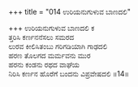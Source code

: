 +++
title = "014 ಉರಿಯನುಗುಳುವ ಬಾಣದಲಿ"

+++
ಉರಿಯನುಗುಳುವ ಬಾಣದಲಿ ಕ   
ತ್ತರಿಸಿ ಕರ್ಣನನೆಸಲು ಸಮರದ   
ಲುರವ ಕೀಲಿಸಿತಂಬು ಗರಿಗಡಿಯಾಗಿ ಗಾಢದಲಿ   
ಹರಣ ತೊಲಗದ ಮರ್ಮವನು ಮುರ   
ಹರನು ಕಂಡನು ರಥದ ವಾಘೆಯ   
ನಿರಿಸಿ ಕರ್ಣನ ಹೊರೆಗೆ ಬಂದನು ವಿಪ್ರವೇಷದಲಿ       ॥14॥